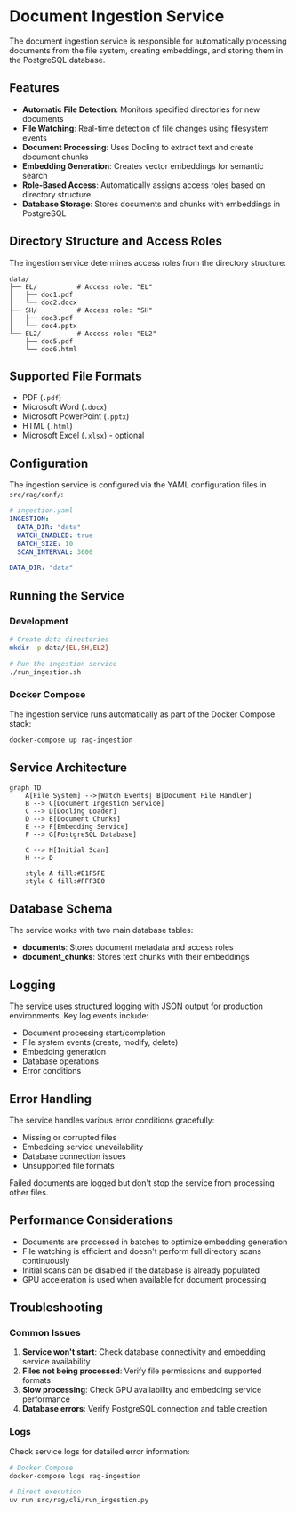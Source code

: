 # Document Ingestion Service

The document ingestion service is responsible for automatically processing documents from the file system, creating embeddings, and storing them in the PostgreSQL database.

## Features

- **Automatic File Detection**: Monitors specified directories for new documents
- **File Watching**: Real-time detection of file changes using filesystem events
- **Document Processing**: Uses Docling to extract text and create document chunks
- **Embedding Generation**: Creates vector embeddings for semantic search
- **Role-Based Access**: Automatically assigns access roles based on directory structure
- **Database Storage**: Stores documents and chunks with embeddings in PostgreSQL

## Directory Structure and Access Roles

The ingestion service determines access roles from the directory structure:

```
data/
├── EL/          # Access role: "EL"
│   ├── doc1.pdf
│   └── doc2.docx
├── SH/          # Access role: "SH"
│   ├── doc3.pdf
│   └── doc4.pptx
└── EL2/         # Access role: "EL2"
    ├── doc5.pdf
    └── doc6.html
```

## Supported File Formats

- PDF (`.pdf`)
- Microsoft Word (`.docx`)
- Microsoft PowerPoint (`.pptx`)
- HTML (`.html`)
- Microsoft Excel (`.xlsx`) - optional

## Configuration

The ingestion service is configured via the YAML configuration files in `src/rag/conf/`:

```yaml
# ingestion.yaml
INGESTION:
  DATA_DIR: "data"
  WATCH_ENABLED: true
  BATCH_SIZE: 10
  SCAN_INTERVAL: 3600

DATA_DIR: "data"
```

## Running the Service

### Development

```bash
# Create data directories
mkdir -p data/{EL,SH,EL2}

# Run the ingestion service
./run_ingestion.sh
```

### Docker Compose

The ingestion service runs automatically as part of the Docker Compose stack:

```bash
docker-compose up rag-ingestion
```

## Service Architecture

```mermaid
graph TD
    A[File System] -->|Watch Events| B[Document File Handler]
    B --> C[Document Ingestion Service]
    C --> D[Docling Loader]
    D --> E[Document Chunks]
    E --> F[Embedding Service]
    F --> G[PostgreSQL Database]

    C --> H[Initial Scan]
    H --> D

    style A fill:#E1F5FE
    style G fill:#FFF3E0
```

## Database Schema

The service works with two main database tables:

- **documents**: Stores document metadata and access roles
- **document_chunks**: Stores text chunks with their embeddings

## Logging

The service uses structured logging with JSON output for production environments. Key log events include:

- Document processing start/completion
- File system events (create, modify, delete)
- Embedding generation
- Database operations
- Error conditions

## Error Handling

The service handles various error conditions gracefully:

- Missing or corrupted files
- Embedding service unavailability
- Database connection issues
- Unsupported file formats

Failed documents are logged but don't stop the service from processing other files.

## Performance Considerations

- Documents are processed in batches to optimize embedding generation
- File watching is efficient and doesn't perform full directory scans continuously
- Initial scans can be disabled if the database is already populated
- GPU acceleration is used when available for document processing

## Troubleshooting

### Common Issues

1. **Service won't start**: Check database connectivity and embedding service availability
2. **Files not being processed**: Verify file permissions and supported formats
3. **Slow processing**: Check GPU availability and embedding service performance
4. **Database errors**: Verify PostgreSQL connection and table creation

### Logs

Check service logs for detailed error information:

```bash
# Docker Compose
docker-compose logs rag-ingestion

# Direct execution
uv run src/rag/cli/run_ingestion.py
```

